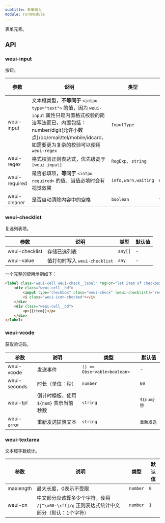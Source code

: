 ```yaml
---
subtitle: 表单输入
module: FormModule
---
```


表单元素。

## API

### weui-input

按钮。

参数 | 说明 | 类型 | 默认值
----|------|-----|------
weui-input | 文本框类型，**不等同于** `<intpu type="text">` 的值，因为 `weui-input` 属性只是内置格式校验的简洁写法而已，内置包括：number/digit(允许小数点)/qq/email/tel/mobile/idcard，如需要更为复杂的校验可以使用 `weui-regex` | `InputType` | -
weui-regex | 格式校验正则表达式，优先级高于 `[weui-input]` | `RegExp, string` | -
weui-required | 是否必填项，**等同于** `<intpu required>` 的值，当值必填时会有视觉效果 | `info,warn,waiting` | `warn`
weui-cleaner | 是否自动清除内容中的空格 | `boolean` | `false`

### weui-checklist

复选列表项。

参数 | 说明 | 类型 | 默认值
----|------|-----|------
weui-checklist | 存储已选列表 | `any[]` | -
weui-value | 值打勾时写入 `weui-checklist` | `any` | -

一个完整的使用示例如下：

```html
<label class="weui-cell weui-check__label" *ngFor="let item of checkbox">
    <div class="weui-cell__hd">
        <input type="checkbox" class="weui-check" [weui-checklist]="result" name="radio1" [weui-value]="item">
        <i class="weui-icon-checked"></i>
    </div>
    <div class="weui-cell__bd">
        <p>{{item}}</p>
    </div>
</label>
```

### weui-vcode

获取验证码。

参数 | 说明 | 类型 | 默认值
----|------|-----|------
weui-vcode | 发送事件 | `() => Observable<boolean>` | -
weui-seconds | 时长（单位：秒） | `number` | `60`
weui-tpl | 倒计时模板，使用 `${num}` 表示当前秒数 | `string` | `${num} 秒`
weui-error | 重新发送提醒文本 | `string` | `重新发送`

### weui-textarea

文本域字数统计。

参数 | 说明 | 类型 | 默认值
----|------|-----|------
maxlength | 最大长度，0表示不受限 | `number` | `0`
weui-cn | 中文部分应该算多少个字符，使用 `/[^\x00-\xff]/g` 正则表达式统计中文部分（默认：1个字符） | `number` | `1`
